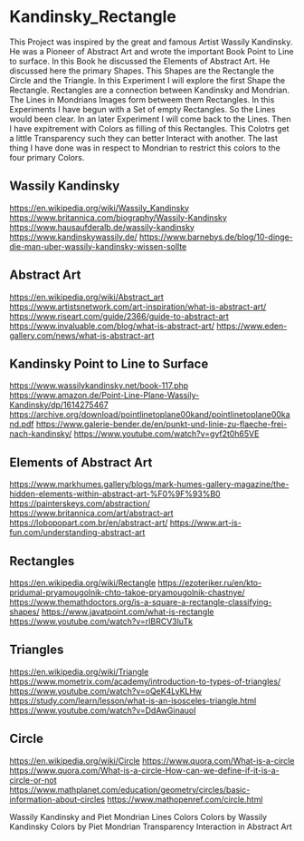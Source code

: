 # Kandinsky_Rectangle
This Project was inspired by the great and famous Artist Wassily Kandinsky.
He was a Pioneer of Abstract Art and wrote the important Book Point to 
Line to surface. In this Book he discussed the Elements of Abstract Art.
He discussed here the primary Shapes. This Shapes are the Rectangle the
Circle and the Triangle. In this Experiment I will explore the first Shape
the Rectangle. Rectangles are a connection between Kandinsky and Mondrian.
The Lines in Mondrians Images form betweem them Rectangles. In this Experiments
I have begun with a Set of empty Rectangles. So the Lines would been clear.
In an later Experiment I will come back to the Lines. Then I have expitrement
with Colors as filling of this Rectangles. This Colotrs get a little 
Transparency such they can better Interact with another. The last thing I
have done was in respect to Mondrian to restrict this colors to the four
primary Colors.

## Wassily Kandinsky
https://en.wikipedia.org/wiki/Wassily_Kandinsky
https://www.britannica.com/biography/Wassily-Kandinsky
https://www.hausaufderalb.de/wassily-kandinsky
https://www.kandinskywassily.de/
https://www.barnebys.de/blog/10-dinge-die-man-uber-wassily-kandinsky-wissen-sollte

## Abstract Art
https://en.wikipedia.org/wiki/Abstract_art
https://www.artistsnetwork.com/art-inspiration/what-is-abstract-art/
https://www.riseart.com/guide/2366/guide-to-abstract-art
https://www.invaluable.com/blog/what-is-abstract-art/
https://www.eden-gallery.com/news/what-is-abstract-art

## Kandinsky Point to Line to Surface
https://www.wassilykandinsky.net/book-117.php
https://www.amazon.de/Point-Line-Plane-Wassily-Kandinsky/dp/1614275467
https://archive.org/download/pointlinetoplane00kand/pointlinetoplane00kand.pdf
https://www.galerie-bender.de/en/punkt-und-linie-zu-flaeche-frei-nach-kandinsky/
https://www.youtube.com/watch?v=gyf2t0h65VE

## Elements of Abstract Art
https://www.markhumes.gallery/blogs/mark-humes-gallery-magazine/the-hidden-elements-within-abstract-art-%F0%9F%93%B0
https://painterskeys.com/abstraction/
https://www.britannica.com/art/abstract-art
https://lobopopart.com.br/en/abstract-art/
https://www.art-is-fun.com/understanding-abstract-art

## Rectangles
https://en.wikipedia.org/wiki/Rectangle
https://ezoteriker.ru/en/kto-pridumal-pryamougolnik-chto-takoe-pryamougolnik-chastnye/
https://www.themathdoctors.org/is-a-square-a-rectangle-classifying-shapes/
https://www.javatpoint.com/what-is-rectangle
https://www.youtube.com/watch?v=rIBRCV3luTk

## Triangles
https://en.wikipedia.org/wiki/Triangle
https://www.mometrix.com/academy/introduction-to-types-of-triangles/
https://www.youtube.com/watch?v=oQeK4LyKLHw
https://study.com/learn/lesson/what-is-an-isosceles-triangle.html
https://www.youtube.com/watch?v=DdAwGinauoI

## Circle
https://en.wikipedia.org/wiki/Circle
https://www.quora.com/What-is-a-circle
https://www.quora.com/What-is-a-circle-How-can-we-define-if-it-is-a-circle-or-not
https://www.mathplanet.com/education/geometry/circles/basic-information-about-circles
https://www.mathopenref.com/circle.html

Wassily Kandinsky and Piet Mondrian
Lines
Colors
Colors by Wassily Kandinsky
Colors by Piet Mondrian
Transparency
Interaction in Abstract Art
